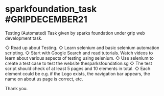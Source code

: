 # sparkfoundation_task #GRIPDECEMBER21
Testing (Automated) Task given by sparks foundation under grip web development task.

◇ Read up about Testing. ◇ Learn selenium and basic selenium automation scripting. ◇ Start with Google Search and read tutorials. Watch videos to learn about various aspects of testing using selenium. ◇ Use selenium to create a test case to test the website thesparksfoundation.sg ◇ The test script should check of at least 5 pages and 10 elements in total. ◇ Each element could be e.g. if the Logo exists, the navigation bar appears, the name on about us page is correct, etc.

Thank you.
